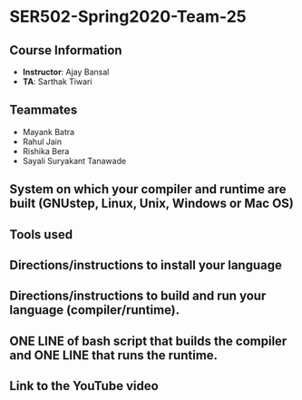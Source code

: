 # SER502-Spring2020-Team-25

## Course Information
- **Instructor**: Ajay Bansal
- **TA**: Sarthak Tiwari

## Teammates
- Mayank Batra
- Rahul Jain
- Rishika Bera
- Sayali Suryakant Tanawade

## System on which your compiler and runtime are built (GNUstep, Linux, Unix, Windows or Mac OS)
## Tools used
## Directions/instructions to install your language
## Directions/instructions to build and run your language (compiler/runtime).
## ONE LINE of bash script that builds the compiler and ONE LINE that runs the runtime.
## Link to the YouTube video
